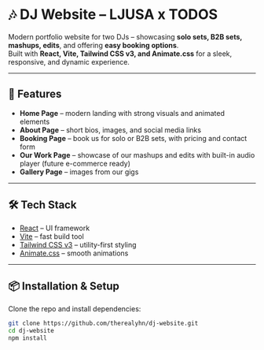 # 🎶 DJ Website – LJUSA x TODOS

Modern portfolio website for two DJs – showcasing **solo sets, B2B sets, mashups, edits**, and offering **easy booking options**.  
Built with **React, Vite, Tailwind CSS v3, and Animate.css** for a sleek, responsive, and dynamic experience.

---

## 🚀 Features

- **Home Page** – modern landing with strong visuals and animated elements
- **About Page** – short bios, images, and social media links
- **Booking Page** – book us for solo or B2B sets, with pricing and contact form
- **Our Work Page** – showcase of our mashups and edits with built-in audio player (future e-commerce ready)
- **Gallery Page** – images from our gigs

---

## 🛠️ Tech Stack

- [React](https://react.dev/) – UI framework
- [Vite](https://vitejs.dev/) – fast build tool
- [Tailwind CSS v3](https://tailwindcss.com/) – utility-first styling
- [Animate.css](https://animate.style/) – smooth animations

---

## 📦 Installation & Setup

Clone the repo and install dependencies:

```bash
git clone https://github.com/therealyhn/dj-website.git
cd dj-website
npm install
```

